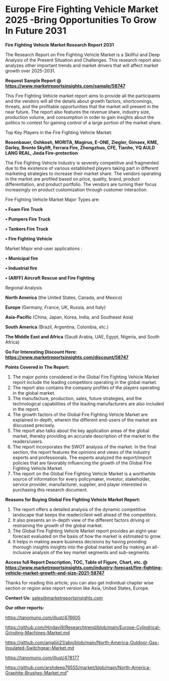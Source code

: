 # Europe Fire Fighting Vehicle Market 2025 -Bring Opportunities To Grow In Future 2031

<strong>Fire Fighting Vehicle Market Research Report 2031</strong>

The Research Report on Fire Fighting Vehicle Market is a Skillful and Deep Analysis of the Present Situation and Challenges. This research report also analyzes other important trends and market drivers that will affect market growth over 2025-2031.

<strong>Request Sample Report @ <a href=https://www.marketreportsinsights.com/sample/58747>https://www.marketreportsinsights.com/sample/58747</a></strong>

This Fire Fighting Vehicle market report aims to provide all the participants and the vendors will all the details about growth factors, shortcomings, threats, and the profitable opportunities that the market will present in the near future. The report also features the revenue share, industry size, production volume, and consumption in order to gain insights about the politics to contest for gaining control of a large portion of the market share.

Top Key Players in the Fire Fighting Vehicle Market:

<strong>Rosenbauer, Oshkosh, MORITA, Magirus, E-ONE, Ziegler, Gimaex, KME, Darley, Bronto Skylift, Ferrara Fire, Zhongzhuo, CFE, Tianhe, YQ AULD LANG REAL, Jieda Fire-protection</strong>

The Fire Fighting Vehicle Industry is severely competitive and fragmented due to the existence of various established players taking part in different marketing strategies to increase their market share. The vendors operating in the market are profiled based on price, quality, brand, product differentiation, and product portfolio. The vendors are turning their focus increasingly on product customization through customer interaction.

Fire Fighting Vehicle Market Major Types are:

<strong>• Foam Fire Truck

• Pumpers Fire Truck

• Tankers Fire Truck

• Fire Fighting Vehicle</strong>

Market Major end-user applications :

<strong>• Municipal fire

• Industrial fire

• (ARFF) Aircraft Rescue and Fire Fighting</strong>

Regional Analysis

</u><strong><b>North America</b></strong> (the United States, Canada, and Mexico)

<strong><b>Europe </b></strong>(Germany, France, UK, Russia, and Italy)

<strong><b>Asia-Pacific</b></strong> (China, Japan, Korea, India, and Southeast Asia)

<strong><b>South America</b></strong> (Brazil, Argentina, Colombia, etc.)

<strong><b>The Middle East and Africa</b></strong> (Saudi Arabia, UAE, Egypt, Nigeria, and South Africa)

<strong>Go For Interesting Discount Here: <a href=https://www.marketreportsinsights.com/discount/58747>https://www.marketreportsinsights.com/discount/58747</a></strong>

<strong>Points Covered in The Report:</strong>
<ol>
  <li>The major points considered in the Global Fire Fighting Vehicle Market report include the leading competitors operating in the global market.</li>
  <li>The report also contains the company profiles of the players operating in the global market.</li>
  <li>The manufacture, production, sales, future strategies, and the technological capabilities of the leading manufacturers are also included in the report.</li>
  <li>The growth factors of the Global Fire Fighting Vehicle Market are explained in-depth, wherein the different end-users of the market are discussed precisely.</li>
  <li>The report also talks about the key application areas of the global market, thereby providing an accurate description of the market to the readers/users.</li>
  <li>The report incorporates the SWOT analysis of the market. In the final section, the report features the opinions and views of the industry experts and professionals. The experts analyzed the export/import policies that are favorably influencing the growth of the Global Fire Fighting Vehicle Market.</li>
  <li>The report on the Global Fire Fighting Vehicle Market is a worthwhile source of information for every policymaker, investor, stakeholder, service provider, manufacturer, supplier, and player interested in purchasing this research document.</li>
</ol>
<strong>Reasons for Buying Global Fire Fighting Vehicle Market Report:</strong>

<ol>
  <li>The report offers a detailed analysis of the dynamic competitive landscape that keeps the reader/client well ahead of the competitors.</li>
  <li>It also presents an in-depth view of the different factors driving or restraining the growth of the global market.</li>
  <li>The Global Fire Fighting Vehicle Market report provides an eight-year forecast evaluated on the basis of how the market is estimated to grow.</li>
  <li>It helps in making aware business decisions by having providing thorough insights insights into the global market and by making an all-inclusive analysis of the key market segments and sub-segments.</li>
</ol>
<strong>Access full Report Description, TOC, Table of Figure, Chart, etc. @ <a href=https://www.marketreportsinsights.com/industry-forecast/fire-fighting-vehicle-market-growth-and-size-2021-58747>https://www.marketreportsinsights.com/industry-forecast/fire-fighting-vehicle-market-growth-and-size-2021-58747</a></strong>


Thanks for reading this article; you can also get individual chapter wise section or region wise report version like Asia, United States, Europe.

<strong>Contact Us:</strong>
sales@marketreportsinsights.com

<strong>Our other reports:</strong>

<a href=https://tanomuno.com/illust/476605>https://tanomuno.com/illust/476605</a>

<a href=https://github.com/Hindavi9/Researchtrend/blob/main/Europe-Cylindrical-Grinding-Machines-Market.md>https://github.com/Hindavi9/Researchtrend/blob/main/Europe-Cylindrical-Grinding-Machines-Market.md</a>

<a href=https://github.com/anjaliiii21/abn/blob/main/North-America-Outdoor-Gas-Insulated-Switchgear-Market.md>https://github.com/anjaliiii21/abn/blob/main/North-America-Outdoor-Gas-Insulated-Switchgear-Market.md</a>

<a href=https://tanomuno.com/illust/478177>https://tanomuno.com/illust/478177</a>

<a href=https://github.com/arshdeep76555/market/blob/main/North-America-Graphite-Brushes-Market.md>https://github.com/arshdeep76555/market/blob/main/North-America-Graphite-Brushes-Market.md</a>"
